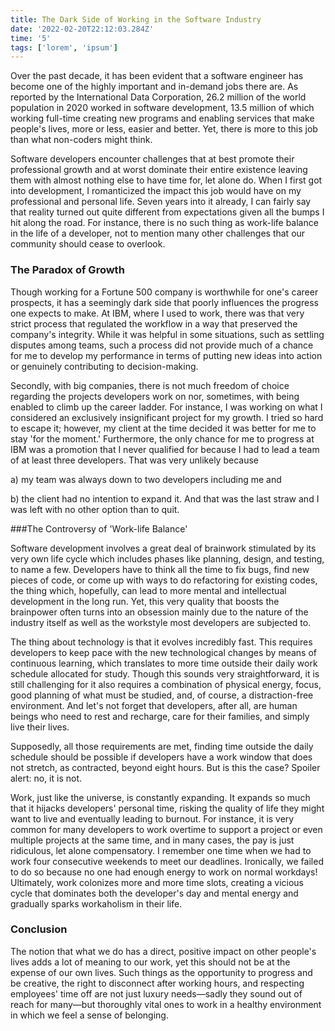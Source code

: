 ```yaml
---
title: The Dark Side of Working in the Software Industry
date: '2022-02-20T22:12:03.284Z'
time: '5'
tags: ['lorem', 'ipsum']
---
```


Over the past decade, it has been evident that a software engineer has become one of the highly important and in-demand jobs there are. As reported by the International Data Corporation, 26.2 million of the world population in 2020 worked in software development, 13.5 million of which working full-time creating new programs and enabling services that make people's lives, more or less, easier and better. Yet, there is more to this job than what non-coders might think.

Software developers encounter challenges that at best promote their professional growth and at worst dominate their entire existence leaving them with almost nothing else to have time for, let alone do. When I first got into development, I romanticized the impact this job would have on my professional and personal life. Seven years into it already, I can fairly say that reality turned out quite different from expectations given all the bumps I hit along the road. For instance, there is no such thing as work-life balance in the life of a developer, not to mention many other challenges that our community should cease to overlook.

### The Paradox of Growth

Though working for a Fortune 500 company is worthwhile for one's career prospects, it has a seemingly dark side that poorly influences the progress one expects to make. At IBM, where I used to work, there was that very strict process that regulated the workflow in a way that preserved the company's integrity. While it was helpful in some situations, such as settling disputes among teams, such a process did not provide much of a chance for me to develop my performance in terms of putting new ideas into action or genuinely contributing to decision-making.

Secondly, with big companies, there is not much freedom of choice regarding the projects developers work on nor, sometimes, with being enabled to climb up the career ladder. For instance, I was working on what I considered an exclusively insignificant project for my growth. I tried so hard to escape it; however, my client at the time decided it was better for me to stay 'for the moment.' Furthermore, the only chance for me to progress at IBM was a promotion that I never qualified for because I had to lead a team of at least three developers. That was very unlikely because

a) my team was always down to two developers including me and

b) the client had no intention to expand it. And that was the last straw and I was left with no other option than to quit.

###The Controversy of 'Work-life Balance'

Software development involves a great deal of brainwork stimulated by its very own life cycle which includes phases like planning, design, and testing, to name a few. Developers have to think all the time to fix bugs, find new pieces of code, or come up with ways to do refactoring for existing codes, the thing which, hopefully, can lead to more mental and intellectual development in the long run. Yet, this very quality that boosts the brainpower often turns into an obsession mainly due to the nature of the industry itself as well as the workstyle most developers are subjected to.

The thing about technology is that it evolves incredibly fast. This requires developers to keep pace with the new technological changes by means of continuous learning, which translates to more time outside their daily work schedule allocated for study. Though this sounds very straightforward, it is still challenging for it also requires a combination of physical energy, focus, good planning of what must be studied, and, of course, a distraction-free environment. And let's not forget that developers, after all, are human beings who need to rest and recharge, care for their families, and simply live their lives.

Supposedly, all those requirements are met, finding time outside the daily schedule should be possible if developers have a work window that does not stretch, as contracted, beyond eight hours. But is this the case? Spoiler alert: no, it is not.

Work, just like the universe, is constantly expanding. It expands so much that it hijacks developers' personal time, risking the quality of life they might want to live and eventually leading to burnout. For instance, it is very common for many developers to work overtime to support a project or even multiple projects at the same time, and in many cases, the pay is just ridiculous, let alone compensatory. I remember one time when we had to work four consecutive weekends to meet our deadlines. Ironically, we failed to do so because no one had enough energy to work on normal workdays! Ultimately, work colonizes more and more time slots, creating a vicious cycle that dominates both the developer's day and mental energy and gradually sparks workaholism in their life.

### Conclusion

The notion that what we do has a direct, positive impact on other people's lives adds a lot of meaning to our work, yet this should not be at the expense of our own lives. Such things as the opportunity to progress and be creative, the right to disconnect after working hours, and respecting employees' time off are not just luxury needs—sadly they sound out of reach for many—but thoroughly vital ones to work in a healthy environment in which we feel a sense of belonging.
